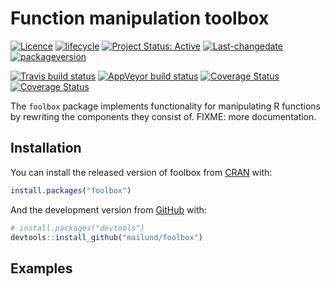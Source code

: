 
<!-- README.md is generated from README.Rmd. Please edit that file -->

# Function manipulation toolbox

[![Licence](https://img.shields.io/badge/licence-GPL--3-blue.svg)](https://www.gnu.org/licenses/gpl-3.0.en.html)
[![lifecycle](https://img.shields.io/badge/lifecycle-experimental-orange.svg)](https://www.tidyverse.org/lifecycle/#experimental)
[![Project Status:
Active](http://www.repostatus.org/badges/latest/active.svg)](http://www.repostatus.org/#active)
[![Last-changedate](https://img.shields.io/badge/last%20change-2018--03--18-green.svg)](/commits/master)
[![packageversion](https://img.shields.io/badge/Package%20version-0.0.0.9000-green.svg?style=flat-square)](commits/master)

[![Travis build
status](https://travis-ci.org/mailund/foolbox.svg?branch=master)](https://travis-ci.org/mailund/foolbox)
[![AppVeyor build
status](https://ci.appveyor.com/api/projects/status/github/mailund/foolbox?branch=master&svg=true)](https://ci.appveyor.com/project/mailund/foolbox)
[![Coverage
Status](http://img.shields.io/codecov/c/github/mailund/foolbox/master.svg)](https://codecov.io/github/mailund/foobox?branch=master)
[![Coverage
Status](http://coveralls.io/repos/github/mailund/foolbox/badge.svg?branch=master)](https://coveralls.io/github/mailund/foolbox?branch=master)

The `foolbox` package implements functionality for manipulating R
functions by rewriting the components they consist of. FIXME: more
documentation.

## Installation

You can install the released version of foolbox from
[CRAN](https://CRAN.R-project.org) with:

``` r
install.packages("foolbox")
```

And the development version from [GitHub](https://github.com/) with:

``` r
# install.packages("devtools")
devtools::install_github("mailund/foolbox")
```

## Examples
